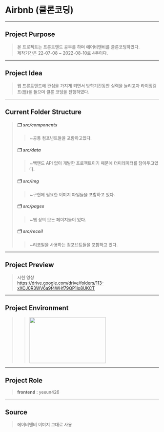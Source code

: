 # Airbnb (클론코딩)
--------------
## Project Purpose
> 본 프로젝트는 프론트엔드 공부를 하며 에어비앤비를 클론코딩하였다.
> <br/>제작기간은 22-07-08 ~ 2022-08-10로 4주이다.
--------------
## Project Idea
> 웹 프론트엔드에 관심을 가지게 되면서 방학기간동안 실력을 늘리고자 라이징캠프(웹)을 들으며 클론 코딩을 진행하였다.
--------------
## Current Folder Structure
> #### 🗂 *src/components*
> > ⌙공통 컴포넌트들을 포함하고있다.
> #### 🗂 *src/data*
> > ⌙백엔드 API 없이 개발한 프로젝트이기 때문에 더미데이터를 담아두고있다.
> #### 🗂 *src/img*
> > ⌙구현에 필요한 이미지 파일들을 포함하고 있다.
> #### 🗂 *src/pages*
> > ⌙웹 상의 모든 페이지들이 있다.
> #### 🗂 *src/recoil*
> > ⌙리코일을 사용하는 컴포넌트들을 포함하고 있다.
-------------
## Project Preview
> 시현 영상 <br>
https://drive.google.com/drive/folders/113-xXCJ0R3WV6a9f4WHf79QP1Io8UKCT
-------------
## Project Environment
> > <img src = "https://user-images.githubusercontent.com/88296511/217285156-6deaeb5d-38cf-4311-a529-cb6534d53c7f.png" width="250" height="150">
>
-------------
## Project Role
> **frontend** : yeeun426
>
-------------
## Source
> 에어비앤비 이미지 그대로 사용
